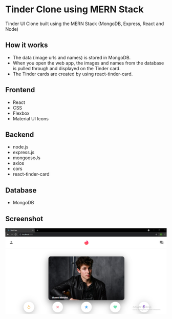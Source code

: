 
# Tinder Clone using MERN Stack

Tinder UI Clone built using the MERN Stack (MongoDB, Express, React and Node)



## How it works

- The data (image urls and names) is stored in MongoDB.
- When you open the web app, the images and names from the database is pulled through and displayed on the Tinder card.
- The Tinder cards are created by using react-tinder-card.
  
## Frontend

- React
- CSS
- Flexbox
- Material UI Icons

  
## Backend

- node.js
- express.js
- mongooseJs
- axios
- cors
- react-tinder-card
  
## Database

- MongoDB

## Screenshot

![Screenshot](screenshot.png)
